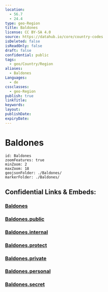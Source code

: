 ```yaml
---
location:
  - 56.7
  - 24.4
type: geo-Region
title: Baldones
license: CC BY-SA 4.0
source: https://datahub.io/core/country-codes
isDeleted: false
isReadOnly: false
draft: false
confidential: public
tags:
  - geo/Country/Region
aliases:
  - Baldones
Languages:
  - de
cssclasses:
  - geo-Region
publish: true
linkTitle:
keywords:
layout:
publishDate:
expiryDate:
---
```


# Baldones

```leaflet
id: Baldones
zoomFeatures: true 
minZoom: 2 
maxZoom: 18
geojsonFolder: ./Baldones/
markerFolder: ./Baldones/
```


## Confidential Links & Embeds: 

### [Baldones](/_Standards/Earth/Continent/Europe/Europe~North/Latvia/Counties/Baldones.md) 

### [Baldones.public](/_public/Earth/Continent/Europe/Europe~North/Latvia/Counties/Baldones.public.md) 

### [Baldones.internal](/_internal/Earth/Continent/Europe/Europe~North/Latvia/Counties/Baldones.internal.md) 

### [Baldones.protect](/_protect/Earth/Continent/Europe/Europe~North/Latvia/Counties/Baldones.protect.md) 

### [Baldones.private](/_private/Earth/Continent/Europe/Europe~North/Latvia/Counties/Baldones.private.md) 

### [Baldones.personal](/_personal/Earth/Continent/Europe/Europe~North/Latvia/Counties/Baldones.personal.md) 

### [Baldones.secret](/_secret/Earth/Continent/Europe/Europe~North/Latvia/Counties/Baldones.secret.md)

